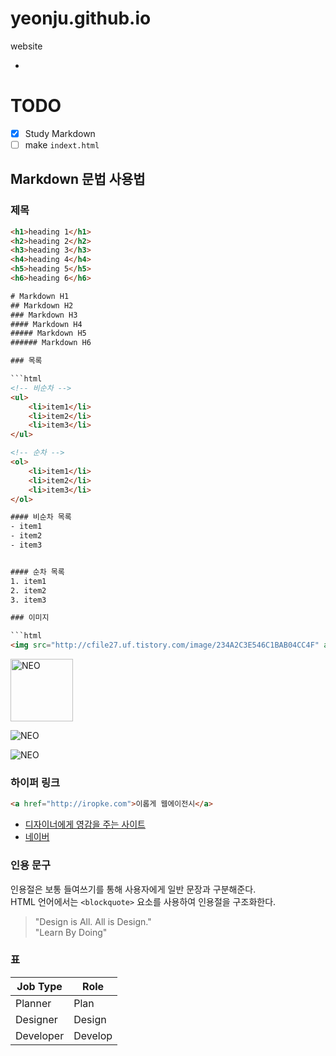 # yeonju.github.io
website

-

# TODO

- [x] Study Markdown
- [ ] make `indext.html`

## Markdown 문법 사용법

### 제목

```html
<h1>heading 1</h1>
<h2>heading 2</h2>
<h3>heading 3</h3>
<h4>heading 4</h4>
<h5>heading 5</h5>
<h6>heading 6</h6>

# Markdown H1
## Markdown H2
### Markdown H3
#### Markdown H4
##### Markdown H5
###### Markdown H6

### 목록

```html
<!-- 비순차 -->
<ul>
	<li>item1</li>
	<li>item2</li>
	<li>item3</li>
</ul>

<!-- 순차 -->
<ol>
	<li>item1</li>
	<li>item2</li>
	<li>item3</li>
</ol>

#### 비순차 목록
- item1
- item2
- item3


#### 순차 목록
1. item1
2. item2
3. item3

### 이미지

```html
<img src="http://cfile27.uf.tistory.com/image/234A2C3E546C1BAB04CC4F" alt="NEO">
```
<img src="http://cfile27.uf.tistory.com/image/234A2C3E546C1BAB04CC4F" alt="NEO" width="100" height="100" >

![NEO](http://cfile27.uf.tistory.com/image/234A2C3E546C1BAB04CC4F)

![NEO](Assets/neo.png"NEO")

### 하이퍼 링크
```html
<a href="http://iropke.com">이롭게 웹에이전시</a>
```

- [디자이너에게 영감을 주는 사이트](http://iropke.com)
- [네이버](http://naver.com)

### 인용 문구

인용절은 보통 들여쓰기를 통해 사용자에게 일반 문장과 구분해준다.<br>
HTML 언어에서는 `<blockquote>` 요소를 사용하여 인용절을 구조화한다.

> "Design is All. All is Design." <br>
> "Learn By Doing" <br>

### 표

Job Type | Role
---|---
Planner | Plan
Designer | Design
Developer | Develop



